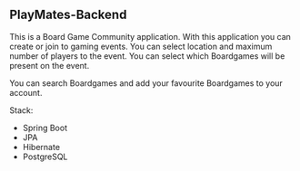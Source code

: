 ## PlayMates-Backend

This is a Board Game Community application.
With this application you can create or join to gaming events. 
You can select location and maximum number of players to the event. 
You can select which Boardgames will be present on the event.

You can search Boardgames and add your favourite Boardgames to your account.

Stack:
  - Spring Boot
  - JPA 
  - Hibernate
  - PostgreSQL

